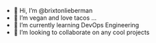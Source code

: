 - 👋 Hi, I’m @brixtonlieberman
- 👀 I’m vegan and love tacos ...
- 🌱 I’m currently learning DevOps Engineering
- 💞️ I’m looking to collaborate on any cool projects 

<!---
brixtonlieberman/brixtonlieberman is a ✨ special ✨ repository because its `README.md` (this file) appears on your GitHub profile.
You can click the Preview link to take a look at your changes.
--->
